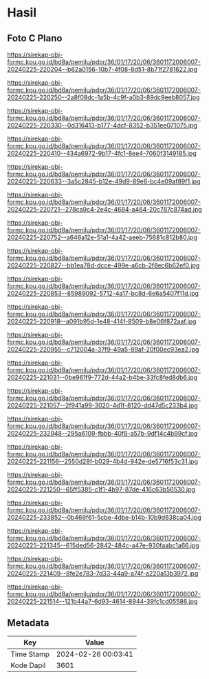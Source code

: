 # Hasil

## Foto C Plano

https://sirekap-obj-formc.kpu.go.id/bd8a/pemilu/pdpr/36/01/17/20/06/3601172006007-20240225-220204--b62a0156-10b7-4f08-8d51-8b71f2781622.jpg

https://sirekap-obj-formc.kpu.go.id/bd8a/pemilu/pdpr/36/01/17/20/06/3601172006007-20240225-220250--2a8f08dc-1a5b-4c9f-a0b3-89dc9eeb8057.jpg

https://sirekap-obj-formc.kpu.go.id/bd8a/pemilu/pdpr/36/01/17/20/06/3601172006007-20240225-220330--0d316413-b177-4dcf-8352-b351ee071075.jpg

https://sirekap-obj-formc.kpu.go.id/bd8a/pemilu/pdpr/36/01/17/20/06/3601172006007-20240225-220410--434a6972-9b17-4fc1-8ee4-7060f3149185.jpg

https://sirekap-obj-formc.kpu.go.id/bd8a/pemilu/pdpr/36/01/17/20/06/3601172006007-20240225-220633--3a5c2845-b12e-49d9-89e6-bc4e09af89f1.jpg

https://sirekap-obj-formc.kpu.go.id/bd8a/pemilu/pdpr/36/01/17/20/06/3601172006007-20240225-220721--278ca9c4-2e4c-4684-a464-20c787c874ad.jpg

https://sirekap-obj-formc.kpu.go.id/bd8a/pemilu/pdpr/36/01/17/20/06/3601172006007-20240225-220752--a646a12e-51a1-4a42-aeeb-75681c812b80.jpg

https://sirekap-obj-formc.kpu.go.id/bd8a/pemilu/pdpr/36/01/17/20/06/3601172006007-20240225-220827--bb1ea78d-dcce-499e-a6cb-2f8ec6b62ef0.jpg

https://sirekap-obj-formc.kpu.go.id/bd8a/pemilu/pdpr/36/01/17/20/06/3601172006007-20240225-220853--85989092-5712-4a17-bc8d-6e6a5407f11d.jpg

https://sirekap-obj-formc.kpu.go.id/bd8a/pemilu/pdpr/36/01/17/20/06/3601172006007-20240225-220918--a091b95d-1e48-414f-8509-b8e06f872aaf.jpg

https://sirekap-obj-formc.kpu.go.id/bd8a/pemilu/pdpr/36/01/17/20/06/3601172006007-20240225-220955--c712004a-37f9-49a5-89af-20f00ec93ea2.jpg

https://sirekap-obj-formc.kpu.go.id/bd8a/pemilu/pdpr/36/01/17/20/06/3601172006007-20240225-221031--0be961f9-772d-44a2-b4be-33fc8fed8db6.jpg

https://sirekap-obj-formc.kpu.go.id/bd8a/pemilu/pdpr/36/01/17/20/06/3601172006007-20240225-221057--2f941a99-3020-4d1f-8120-dd47d5c233b4.jpg

https://sirekap-obj-formc.kpu.go.id/bd8a/pemilu/pdpr/36/01/17/20/06/3601172006007-20240225-232948--295a6109-fbbb-40f8-a57b-9df14c4b99cf.jpg

https://sirekap-obj-formc.kpu.go.id/bd8a/pemilu/pdpr/36/01/17/20/06/3601172006007-20240225-221156--2550d28f-b029-4b4d-942e-de5716f53c31.jpg

https://sirekap-obj-formc.kpu.go.id/bd8a/pemilu/pdpr/36/01/17/20/06/3601172006007-20240225-221250--65ff5385-c1f1-4b97-87de-416c63b56530.jpg

https://sirekap-obj-formc.kpu.go.id/bd8a/pemilu/pdpr/36/01/17/20/06/3601172006007-20240225-233852--0b469f61-5cbe-4dbe-b14b-10b9d638ca04.jpg

https://sirekap-obj-formc.kpu.go.id/bd8a/pemilu/pdpr/36/01/17/20/06/3601172006007-20240225-221345--615ded56-2842-484c-a47e-930faabc1a66.jpg

https://sirekap-obj-formc.kpu.go.id/bd8a/pemilu/pdpr/36/01/17/20/06/3601172006007-20240225-221409--8fe2e783-7d33-44a9-a74f-a220a13b3972.jpg

https://sirekap-obj-formc.kpu.go.id/bd8a/pemilu/pdpr/36/01/17/20/06/3601172006007-20240225-221514--121b44a7-6d93-4614-8944-39fc1cd05586.jpg


## Metadata

| Key        | Value               |
| ---------- | ------------------- |
| Time Stamp | 2024-02-26 00:03:41 |
| Kode Dapil | 3601                |



